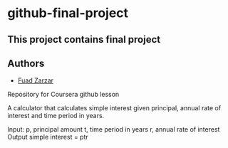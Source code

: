# github-final-project
## This project contains final project


## Authors
- [Fuad Zarzar](https://github.com/Fuadzarzar)

Repository for Coursera github lesson

A calculator that calculates simple interest given principal, annual rate of interest and time period in years.

Input: p, principal amount t, time period in years r, annual rate of interest Output simple interest = ptr
